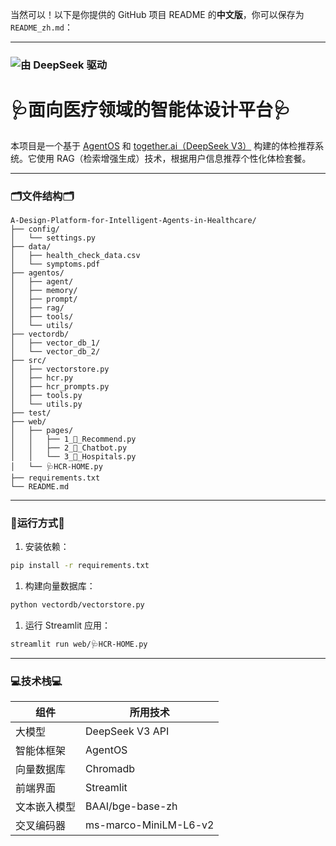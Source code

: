 当然可以！以下是你提供的 GitHub 项目 README 的**中文版**，你可以保存为 `README_zh.md`：

------

### ![由 DeepSeek 驱动](https://img.shields.io/badge/Powered_by-DeepSeek_V3-0A0A0A?style=for-the-badge&logo=deepseek)

# 🩺面向医疗领域的智能体设计平台🩺

本项目是一个基于 [AgentOS](https://github.com/QinbinLi/AgentOS) 和 [together.ai（DeepSeek V3）](https://docs.together.ai/docs/serverless-models) 构建的体检推荐系统。它使用 RAG（检索增强生成）技术，根据用户信息推荐个性化体检套餐。

------

### 🗂️文件结构🗂️

```
A-Design-Platform-for-Intelligent-Agents-in-Healthcare/
├── config/
│   └── settings.py
├── data/
│   ├── health_check_data.csv
│   └── symptoms.pdf
├── agentos/
│   ├── agent/
│   ├── memory/
│   ├── prompt/
│   ├── rag/
│   ├── tools/
│   └── utils/
├── vectordb/
│   ├── vector_db_1/
│   └── vector_db_2/
├── src/
│   ├── vectorstore.py
│   ├── hcr.py
│   ├── hcr_prompts.py
│   ├── tools.py
│   └── utils.py
├── test/
├── web/
│   ├── pages/
│   │   ├── 1_🥰_Recommend.py
│   │   ├── 2_🤖_Chatbot.py
│   │   └── 3_🏥_Hospitals.py
│   └── 🩺HCR-HOME.py
├── requirements.txt
└── README.md
```

------

### 🚀运行方式🚀

1. 安装依赖：

```bash
pip install -r requirements.txt
```

1. 构建向量数据库：

```bash
python vectordb/vectorstore.py
```

1. 运行 Streamlit 应用：

```bash
streamlit run web/🩺HCR-HOME.py
```

------

### 💻技术栈💻

| 组件         | 所用技术              |
| ------------ | --------------------- |
| 大模型       | DeepSeek V3 API       |
| 智能体框架   | AgentOS               |
| 向量数据库   | Chromadb              |
| 前端界面     | Streamlit             |
| 文本嵌入模型 | BAAI/bge-base-zh      |
| 交叉编码器   | ms-marco-MiniLM-L6-v2 |

